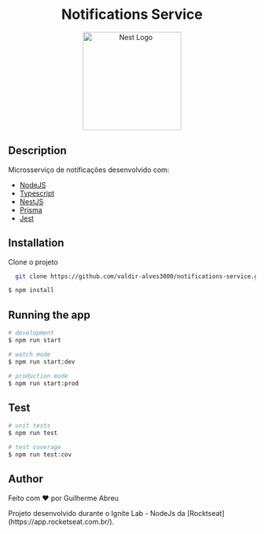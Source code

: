 <h1 align="center">Notifications Service</h1>

<p align="center">
  <a href="http://nestjs.com/" target="blank"><img src="https://nestjs.com/img/logo-small.svg" width="200" alt="Nest Logo" /></a>
</p>

[circleci-image]: https://img.shields.io/circleci/build/github/nestjs/nest/master?token=abc123def456
[circleci-url]: https://circleci.com/gh/nestjs/nest

## Description

Microsserviço de notificações desenvolvido com: 

- [NodeJS](https://nodejs.org/en/)
- [Typescript](https://www.typescriptlang.org/)
- [NestJS](https://nestjs.com/)
- [Prisma](https://www.prisma.io/)
- [Jest](https://jestjs.io/pt-BR/)

## Installation

Clone o projeto

```bash
  git clone https://github.com/valdir-alves3000/notifications-service.git
```

```bash
$ npm install
```

## Running the app

```bash
# development
$ npm run start

# watch mode
$ npm run start:dev

# production mode
$ npm run start:prod
```

## Test

```bash
# unit tests
$ npm run test

# test coverage
$ npm run test:cov
```

## Author

<p style="margin-top: 0.5rem;">Feito com ❤️ por Guilherme Abreu</p>
Projeto desenvolvido durante o Ignite Lab - NodeJs da [Rocktseat](https://app.rocketseat.com.br/).
